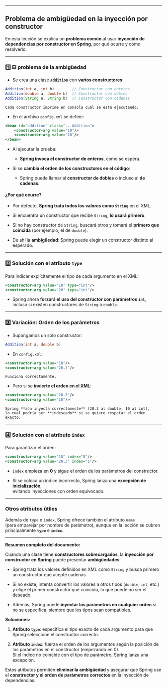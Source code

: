 
---

## Problema de ambigüedad en la inyección por constructor

En esta lección se explica un **problema común** al usar **inyección de dependencias por constructor en Spring**, por qué ocurre y cómo resolverlo.

---

### 1️⃣ El problema de la ambigüedad

- Se crea una clase **`Addition`** con **varios constructores**:
    
```java
Addition(int a, int b)        // Constructor con enteros 
Addition(double a, double b)  // Constructor con dobles 
Addition(String a, String b)  // Constructor con cadenas
```
    
    Cada constructor imprime en consola cuál se está ejecutando.
    
- En el archivo `config.xml` se define:
    
```xml
<bean id="addition" class="...Addition">     
	<constructor-arg value="10"/>     
	<constructor-arg value="20"/> 
</bean>
```
    
- Al ejecutar la prueba:
    
    - **Spring invoca el constructor de enteros**, como se espera.
        
- Si se **cambia el orden de los constructores en el código**:
    
    - Spring puede llamar al **constructor de dobles** o incluso al **de cadenas**.
        

#### ¿Por qué ocurre?

- Por defecto, **Spring trata todos los valores como `String`** en el XML.
    
- Si encuentra un constructor que recibe `String`, **lo usará primero**.
    
- Si no hay constructor de `String`, buscará otros y tomará el **primero que coincida** (por ejemplo, el de `double`).
    
- De ahí la **ambigüedad**: Spring puede elegir un constructor distinto al esperado.
    

---

### 2️⃣ Solución con el atributo `type`

Para indicar explícitamente el tipo de cada argumento en el XML:

```xml
<constructor-arg value="10" type="int"/> 
<constructor-arg value="20" type="int"/>
```

- Spring ahora **forzará el uso del constructor con parámetros `int`**,  
    incluso si existen constructores de `String` o `double`.
    

---

### 3️⃣ Variación: Orden de los parámetros

- Supongamos un solo constructor:
    
```java
Addition(int a, double b)
```
    
- En `config.xml`:
    
```xml
<constructor-arg value="10"/> 
<constructor-arg value="20.3"/>
```
    
    Funciona correctamente.
    
- Pero si se **invierte el orden en el XML**:
    
```xml
<constructor-arg value="20.3"/> 
<constructor-arg value="10"/>
```
    
    Spring **aún inyecta correctamente** (20.3 al double, 10 al int),  
    lo cual podría ser **indeseado** si se quiere respetar el orden exacto.
    

---

### 4️⃣ Solución con el atributo `index`

Para garantizar el orden:

```xml
<constructor-arg value="10" index="0"/> 
<constructor-arg value="20.3" index="1"/>
```

- `index` empieza en **0** y sigue el orden de los parámetros del constructor.
    
- Si se coloca un índice incorrecto, Spring lanza una **excepción de inicialización**,  
    evitando inyecciones con orden equivocado.
    

---

### Otros atributos útiles

Además de `type` e `index`, Spring ofrece también el atributo `name`  
(para emparejar por nombre de parámetro), aunque en la lección se cubren  
principalmente **`type`** e **`index`**.

---

**Resumen completo del documento:**

Cuando una clase tiene **constructores sobrecargados**, la **inyección por constructor en Spring** puede presentar **ambigüedades**:

- Spring trata los valores definidos en XML como `String` y busca primero un constructor que acepte cadenas.
    
- Si no existe, intenta convertir los valores a otros tipos (`double`, `int`, etc.) y elige el primer constructor que coincida, lo que puede no ser el deseado.
    
- Además, Spring puede **inyectar los parámetros en cualquier orden** si no se especifica, siempre que los tipos sean compatibles.
    

**Soluciones:**

1. **Atributo `type`**: especifica el tipo exacto de cada argumento para que Spring seleccione el constructor correcto.
    
2. **Atributo `index`**: fuerza el orden de los argumentos según la posición de los parámetros en el constructor (empezando en 0).  
    Si el índice no coincide con el tipo de parámetro, Spring lanza una excepción.
    

Estos atributos permiten **eliminar la ambigüedad** y asegurar que Spring use el **constructor y el orden de parámetros correctos** en la inyección de dependencias.